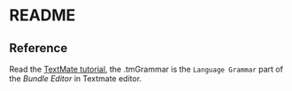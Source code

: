 # README

## Reference

Read the [TextMate tutorial](https://macromates.com/manual/en/language_grammars), the .tmGrammar is the `Language Grammar` part of the _Bundle Editor_ in Textmate editor.